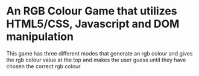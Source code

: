 <h1>An RGB Colour Game that utilizes HTML5/CSS, Javascript and DOM manipulation</h1>
<p>This game has three different modes that generate an rgb colour and gives the rgb colour value at the top and makes the user guess until they have chosen the correct rgb colour<p>
